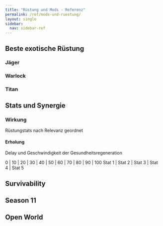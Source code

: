 ```yaml
---
title: "Rüstung und Mods - Referenz"
permalink: /ref/mods-und-ruestung/
layout: single
sidebar:
  nav: sidebar-ref
---
```


## Beste exotische Rüstung

### Jäger

### Warlock

### Titan

## Stats und Synergie

### Wirkung

Rüstungstats nach Relevanz geordnet

#### Erholung
Delay und Geschwindigkeit der Gesundheitsregeneration

0 | 10 | 20 | 30 | 40 | 50 | 60 | 70 | 80 | 90 | 100
Stat 1 | Stat 2 | Stat 3 | Stat 4 | Stat 5



## Survivability

## Season 11

## Open World